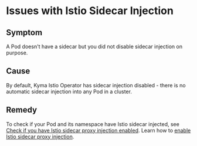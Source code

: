 # Issues with Istio Sidecar Injection

## Symptom

A Pod doesn't have a sidecar but you did not disable sidecar injection on purpose.

## Cause

By default, Kyma Istio Operator has sidecar injection disabled - there is no automatic sidecar injection into any Pod in a cluster.

## Remedy

To check if your Pod and its namespace have Istio sidecar injected, see [Check if you have Istio sidecar proxy injection enabled](../operation-guides/02-10-check-if-sidecar-injection-is-enabled.md). Learn how to [enable Istio sidecar proxy injection](../operation-guides/02-20-enable-sidecar-injection.md).
